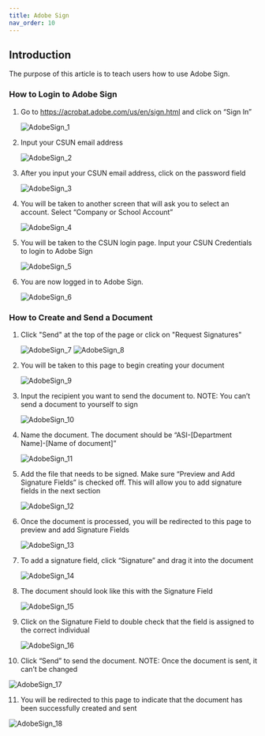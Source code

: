 ```yaml
---
title: Adobe Sign
nav_order: 10
---
```

## Introduction
The purpose of this article is to teach users how to use Adobe Sign.

### How to Login to Adobe Sign

1. Go to https://acrobat.adobe.com/us/en/sign.html and click on “Sign In”

   ![AdobeSign_1](./AdobeSign_1.png)

2. Input your CSUN email address

   ![AdobeSign_2](./AdobeSign_2.png)
 
3. After you input your CSUN email address, click on the password field

   ![AdobeSign_3](./AdobeSign_3.png)

4. You will be taken to another screen that will ask you to select an account. Select “Company or School Account”

   ![AdobeSign_4](./AdobeSign_4.png)

5. You will be taken to the CSUN login page. Input your CSUN Credentials to login to Adobe Sign

   ![AdobeSign_5](./AdobeSign_5.png)
   
6. You are now logged in to Adobe Sign.

   ![AdobeSign_6](./AdobeSign_6.jpg)
   
### How to Create and Send a Document

1. Click "Send" at the top of the page or click on "Request Signatures"
   
   ![AdobeSign_7](./AdobeSign_7.png)
   ![AdobeSign_8](./AdobeSign_8.png)

2. You will be taken to this page to begin creating your document

   ![AdobeSign_9](./AdobeSign_9.png)

3. Input the recipient you want to send the document to. NOTE: You can’t send a document to yourself to sign

   ![AdobeSign_10](./AdobeSign_10.png)

4. Name the document. The document should be “ASI-[Department Name]-[Name of document]”

   ![AdobeSign_11](./AdobeSign_11.png)

5. Add the file that needs to be signed. Make sure “Preview and Add Signature Fields” is checked off. This will allow you to add signature fields in the next section

   ![AdobeSign_12](./AdobeSign_12.png)

6. Once the document is processed, you will be redirected to this page to preview and add Signature Fields

   ![AdobeSign_13](./AdobeSign_13.png)

7. To add a signature field, click “Signature” and drag it into the document

   ![AdobeSign_14](./AdobeSign_14.png)

8. The document should look like this with the Signature Field

   ![AdobeSign_15](./AdobeSign_15.png)

9. Click on the Signature Field to double check that the field is assigned to the correct individual

   ![AdobeSign_16](./AdobeSign_16.png)

10. Click “Send” to send the document. NOTE: Once the document is sent, it can’t be changed

   ![AdobeSign_17](./AdobeSign_17.png)

11. You will be redirected to this page to indicate that the document has been successfully created and sent

   ![AdobeSign_18](./AdobeSign_18.png)


